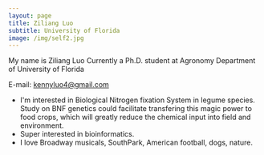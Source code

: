 ```yaml
---
layout: page
title: Ziliang Luo
subtitle: University of Florida
image: /img/self2.jpg
---
```



My name is Ziliang Luo
Currently a Ph.D. student at Agronomy Department of University of Florida

E-mail: kennyluo4@gmail.com




- I'm interested in Biological Nitrogen fixation System in legume species. Study on BNF genetics could facilitate transfering this magic power to food crops, which will greatly reduce the chemical input into field and environment.
- Super interested in bioinformatics.
- I love Broadway musicals, SouthPark, American football, dogs, nature.
